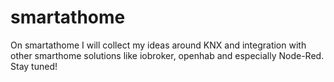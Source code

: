 # smartathome

On smartathome I will collect my ideas around KNX and integration with other smarthome solutions like iobroker, openhab and especially Node-Red. <br/>
Stay tuned!
